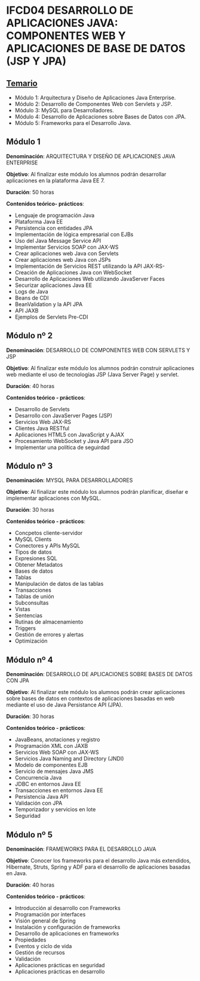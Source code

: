 # IFCD04 DESARROLLO DE APLICACIONES JAVA: COMPONENTES WEB Y APLICACIONES DE BASE DE DATOS (JSP Y JPA)

## [Temario]([https://github.com/adolfodelarosades/Java/blob/master/temarios/005_IFCD04_DESARROLLO_DE_APLICACIONES_JAVA/Curso%20de%20Curso%20Desarrollo%20de%20aplicaciones%20Java_%20Componentes%20Web%20y%20aplicaciones%20de%20base%20de%20datos%20(JSP%20y%20JPA)%20IFCD04.pdf](https://github.com/adolfodelarosades/Java/blob/master/temarios/005_IFCD04_DESARROLLO_DE_APLICACIONES_JAVA/IFCD04-Completo.pdf))

* Módulo 1: Arquitectura y Diseño de Aplicaciones Java Enterprise.
* Módulo 2: Desarrollo de Componentes Web con Servlets y JSP.
* Módulo 3: MySQL para Desarrolladores. 
* Módulo 4: Desarrollo de Aplicaciones sobre Bases de Datos con JPA.
* Módulo 5: Frameworks para el Desarrollo Java.

## Módulo 1

**Denominación**: ARQUITECTURA Y DISEÑO DE APLICACIONES JAVA ENTERPRISE

**Objetivo**: Al finalizar este módulo los alumnos podrán desarrollar aplicaciones en la plataforma Java EE 7.

**Duración**: 50 horas

**Contenidos teórico- prácticos**:

* Lenguaje de programación Java
* Plataforma Java EE
* Persistencia con entidades JPA
* Implementación de lógica empresarial con EJBs
* Uso del Java Message Service API
* Implementar Servicios SOAP con JAX-WS
* Crear aplicaciones web Java con Servlets
* Crear aplicaciones web Java con JSPs
* Implementación de Servicios REST utilizando la API JAX-RS-
* Creación de Aplicaciones Java con WebSocket
* Desarrollo de Aplicaciones Web utilizando JavaServer Faces
* Securizar aplicaciones Java EE
* Logs de Java
* Beans de CDI
* BeanValidation y la API JPA
* API JAXB
* Ejemplos de Servlets Pre-CDI


## Módulo nº 2

**Denominación**: DESARROLLO DE COMPONENTES WEB CON SERVLETS Y JSP

**Objetivo**: Al finalizar este módulo los alumnos podrán construir aplicaciones web mediante el uso de
tecnologías JSP (Java Server Page) y servlet.

**Duración**: 40 horas

**Contenidos teórico - prácticos**:

* Desarrollo de Servlets
* Desarrollo con JavaServer Pages (JSP)
* Servicios Web JAX-RS
* Clientes Java RESTful
* Aplicaciones HTML5 con JavaScript y AJAX
* Procesamiento WebSocket y Java API para JSO
* Implementar una política de seguirdad

## Módulo nº 3

**Denominación**: MYSQL PARA DESARROLLADORES

**Objetivo**: Al finalizar este módulo los alumnos podrán planificar, diseñar e implementar aplicaciones con
MySQL.

**Duración**: 30 horas

**Contenidos teórico - prácticos**:

* Concpetos cliente-servidor
* MySQL Clients
* Conectores y APIs MySQL
* Tipos de datos
* Expresiones SQL
* Obtener Metadatos
* Bases de datos
* Tablas
* Manipulación de datos de las tablas
* Transacciones
* Tablas de unión
* Subconsultas
* Vistas
* Sentencias
* Rutinas de almacenamiento
* Triggers
* Gestión de errores y alertas
* Optimización

## Módulo nº 4

**Denominación**: DESARROLLO DE APLICACIONES SOBRE BASES DE DATOS CON JPA

**Objetivo**: Al finalizar este módulo los alumnos podrán crear aplicaciones sobre bases de datos en
contextos de aplicaciones basadas en web mediante el uso de Java Persistance API (JPA).

**Duración**: 30 horas

**Contenidos teórico - prácticos**:

* JavaBeans, anotaciones y registro
* Programación XML con JAXB
* Servicios Web SOAP con JAX-WS
* Servicios Java Naming and Directory (JNDI)
* Modelo de componentes EJB
* Servicio de mensajes Java JMS
* Concurrencia Java
* JDBC en entornos Java EE
* Transacciones en entornos Java EE
* Persistencia Java API
* Validación con JPA
* Temporizador y servicios en lote
* Seguridad

## Módulo nº 5

**Denominación**: FRAMEWORKS PARA EL DESARROLLO JAVA

**Objetivo**: Conocer los frameworks para el desarrollo Java más extendidos, Hibernate, Struts, Spring y
ADF para el desarrollo de aplicaciones basadas en Java.

**Duración**: 40 horas

**Contenidos teórico - prácticos**:

* Introducción al desarrollo con Frameworks
* Programación por interfaces
* Visión general de Spring
* Instalación y configuración de frameworks
* Desarrollo de aplicaciones en frameworks
* Propiedades
* Eventos y ciclo de vida
* Gestión de recursos
* Validación
* Aplicaciones prácticas en seguridad
* Aplicaciones prácticas en desarrollo

